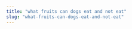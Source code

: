 ```yaml
---
title: "what fruits can dogs eat and not eat"
slug: "what-fruits-can-dogs-eat-and-not-eat"
---
```


